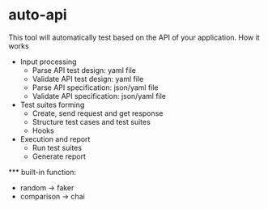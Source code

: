 # auto-api

This tool will automatically test based on the API of your application.
How it works
- Input processing
    - Parse API test design: yaml file
    - Validate API test design: yaml file
    - Parse API specification: json/yaml file
    - Validate API specification: json/yaml file
- Test suites forming
    - Create, send request and get response
    - Structure test cases and test suites
    - Hooks
- Execution and report
    - Run test suites
    - Generate report

*** built-in function:
- random -> faker
- comparison -> chai



